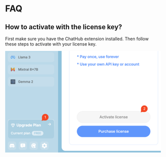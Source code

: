 # FAQ

## How to activate with the license key?

First make sure you have the ChatHub extension installed. Then follow these steps to activate with your license key.

![](./activation.png)
